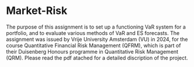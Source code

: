 # Market-Risk
The purpose of this assignment is to set up a functioning VaR system for a portfolio, and to evaluate various methods of VaR and ES forecasts. 
The assignment was issued by Vrije University Amsterdam (VU) in 2024, for the course Quantitative Financial Risk Management (QFRM), which is part of their Duisenberg Honours programme in Quantitative Risk Management (QRM). 
Please read the pdf atached for a detailed discription of the project.
